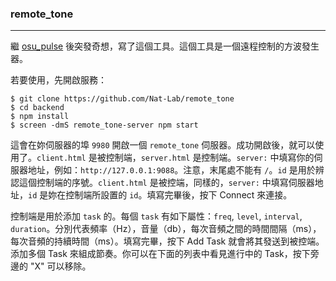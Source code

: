 ### remote_tone  ###
---

繼 [osu_pulse](https://github.com/Nat-Lab/osu_pulse) 後突發奇想，寫了這個工具。這個工具是一個遠程控制的方波發生器。

若要使用，先開啟服務：

```
$ git clone https://github.com/Nat-Lab/remote_tone
$ cd backend
$ npm install
$ screen -dmS remote_tone-server npm start
```

這會在妳伺服器的埠 `9980` 開啟一個 `remote_tone` 伺服器。成功開啟後，就可以使用了。`client.html` 是被控制端，`server.html` 是控制端。`server:` 中填寫你的伺服器地址，例如：`http://127.0.0.1:9088`。注意，末尾處不能有 `/`。`id` 是用於辨認這個控制端的序號。`client.html` 是被控端，同樣的，`server:` 中填寫伺服器地址，`id` 是妳在控制端所設置的 `id`。填寫完畢後，按下 Connect 來連接。

控制端是用於添加 `task` 的。每個 `task` 有如下屬性：`freq`, `level`, `interval`, `duration`。分別代表頻率（Hz），音量（db），每次音頻之間的時間間隔（ms），每次音頻的持續時間（ms）。填寫完畢，按下 Add Task 就會將其發送到被控端。添加多個 Task 來組成節奏。你可以在下面的列表中看見進行中的 Task，按下旁邊的 "X" 可以移除。
